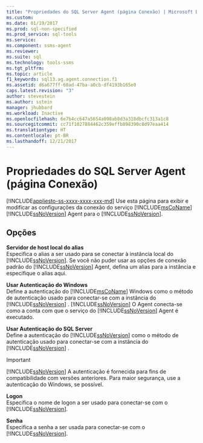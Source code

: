 ```yaml
---
title: "Propriedades do SQL Server Agent (página Conexão) | Microsoft Docs"
ms.custom: 
ms.date: 01/19/2017
ms.prod: sql-non-specified
ms.prod_service: sql-tools
ms.service: 
ms.component: ssms-agent
ms.reviewer: 
ms.suite: sql
ms.technology: tools-ssms
ms.tgt_pltfrm: 
ms.topic: article
f1_keywords: sql13.ag.agent.connection.f1
ms.assetid: d6a677ff-60ad-47ba-a0cb-df4193b165e0
caps.latest.revision: "3"
author: stevestein
ms.author: sstein
manager: jhubbard
ms.workload: Inactive
ms.openlocfilehash: 6e7b4cc647a5654a098ab8d3a318dbcfc313a1c8
ms.sourcegitcommit: cc71f1027884462c359effb898390c8d97eaa414
ms.translationtype: HT
ms.contentlocale: pt-BR
ms.lasthandoff: 12/21/2017
---
```

# <a name="sql-server-agent-properties-connection-page"></a>Propriedades do SQL Server Agent (página Conexão)
[!INCLUDE[appliesto-ss-xxxx-xxxx-xxx-md](../../includes/appliesto-ss-xxxx-xxxx-xxx-md.md)] Use esta página para exibir e modificar as configurações da conexão do serviço [!INCLUDE[msCoName](../../includes/msconame_md.md)] [!INCLUDE[ssNoVersion](../../includes/ssnoversion_md.md)] Agent para o [!INCLUDE[ssNoVersion](../../includes/ssnoversion_md.md)].  
  
## <a name="options"></a>Opções  
**Servidor de host local do alias**  
Especifica o alias a ser usado para se conectar à instância local do [!INCLUDE[ssNoVersion](../../includes/ssnoversion_md.md)]. Se você não puder usar as opções de conexão padrão do [!INCLUDE[ssNoVersion](../../includes/ssnoversion_md.md)] Agent, defina um alias para a instância e especifique o alias aqui.  
  
**Usar Autenticação do Windows**  
Define a autenticação do [!INCLUDE[msCoName](../../includes/msconame_md.md)] Windows como o método de autenticação usado para conectar-se com a instância do [!INCLUDE[ssNoVersion](../../includes/ssnoversion_md.md)] . [!INCLUDE[ssNoVersion](../../includes/ssnoversion_md.md)] O Agent conecta-se como a conta com que o serviço do [!INCLUDE[ssNoVersion](../../includes/ssnoversion_md.md)] Agent é executado.  
  
**Usar Autenticação do SQL Server**  
Define a autenticação do [!INCLUDE[ssNoVersion](../../includes/ssnoversion_md.md)] como o método de autenticação usado para conectar-se com a instância do [!INCLUDE[ssNoVersion](../../includes/ssnoversion_md.md)] .  
  
> [!IMPORTANT]  
> [!INCLUDE[ssNoVersion](../../includes/ssnoversion_md.md)] A autenticação é fornecida para fins de compatibilidade com versões anteriores. Para maior segurança, use a autenticação do Windows, se possível.  
  
**Logon**  
Especifica o nome de logon a ser usado para conectar-se com o [!INCLUDE[ssNoVersion](../../includes/ssnoversion_md.md)].  
  
**Senha**  
Especifica a senha a ser usada para conectar-se com o [!INCLUDE[ssNoVersion](../../includes/ssnoversion_md.md)].  
  
